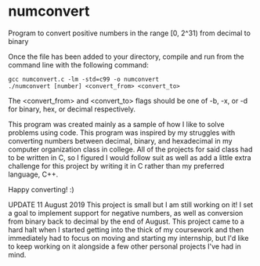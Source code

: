 # numconvert

Program to convert positive numbers in the range [0, 2^31)
from decimal to binary

Once the file has been added to your directory, compile and
run from the command line with the following command:

    gcc numconvert.c -lm -std=c99 -o numconvert
    ./numconvert [number] <convert_from> <convert_to>

The <convert_from> and <convert_to> flags should be one of -b,
-x, or -d for binary, hex, or decimal respectively.

This program was created mainly as a sample of how I like to
solve problems using code. This program was inspired by my
struggles with converting numbers between decimal, binary,
and hexadecimal in my computer organization class in college.
All of the projects for said class had to be written in C, so
I figured I would follow suit as well as add a little extra
challenge for this project by writing it in C rather than my
preferred language, C++.

Happy converting! :)

UPDATE 11 August 2019
This project is small but I am still working on it! I set a
goal to implement support for negative numbers, as well as
conversion from binary back to decimal by the end of August.
This project came to a hard halt when I started getting into
the thick of my coursework and then immediately had to focus on
moving and starting my internship, but I'd like to keep working
on it alongside a few other personal projects I've had in mind.
